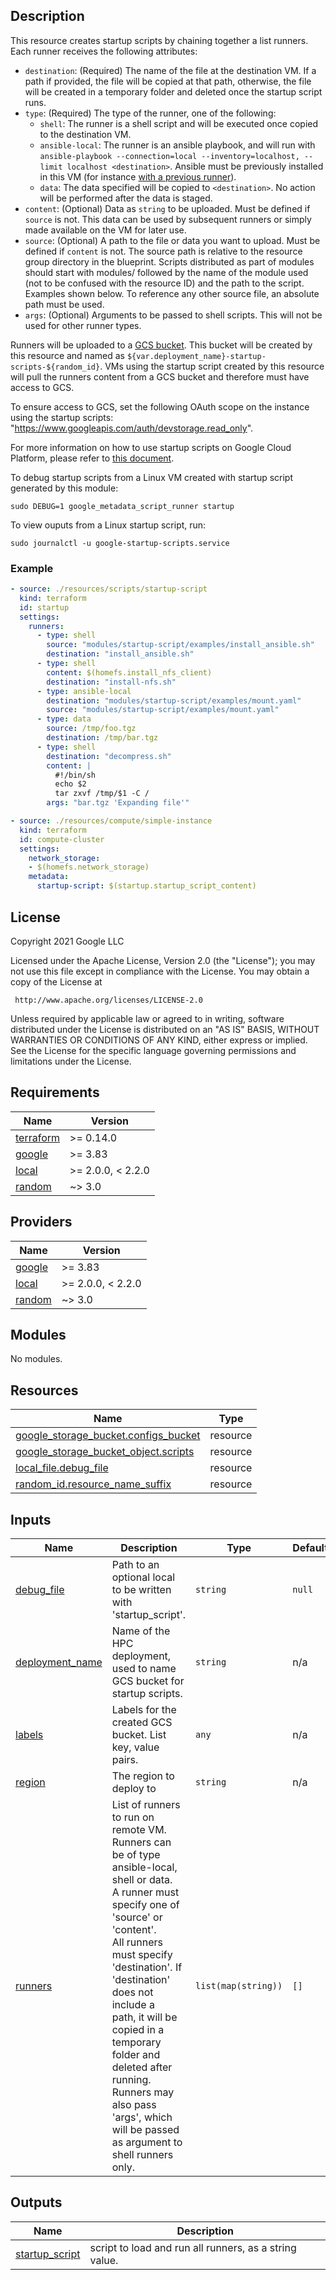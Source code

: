 ## Description

This resource creates startup scripts by chaining together a list runners. Each
runner receives the following attributes:

- `destination`: (Required) The name of the file at the destination VM. If a
  path if provided, the file will be copied at that path, otherwise, the file
  will be created in a temporary folder and deleted once the startup script
  runs.
- `type`: (Required) The type of the runner, one of the following:
  - `shell`: The runner is a shell script and will be executed once copied to
    the destination VM.
  - `ansible-local`: The runner is an ansible playbook, and will run with
    `ansible-playbook --connection=local --inventory=localhost, --limit localhost <destination>`.
    Ansible must be previously installed in this VM (for instance
    [with a previous runner](examples/install_ansible.sh)).
  - `data`: The data specified will be copied to `<destination>`. No action will
    be performed after the data is staged.
- `content`: (Optional) Data as `string` to be uploaded. Must be defined if
  `source` is not. This data can be used by subsequent runners or simply made
  available on the VM for later use.
- `source`: (Optional) A path to the file or data you want to upload. Must be
  defined if `content` is not. The source path is relative to the resource group
  directory in the blueprint. Scripts distributed as part of modules should
  start with modules/ followed by the name of the module used (not to be
  confused with the resource ID) and the path to the script. Examples shown
  below. To reference any other source file, an absolute path must be used.
- `args`: (Optional) Arguments to be passed to shell scripts. This will not be
  used for other runner types.

Runners will be uploaded to a
[GCS bucket](https://cloud.google.com/storage/docs/creating-buckets). This
bucket will be created by this resource and named as
`${var.deployment_name}-startup-scripts-${random_id}`. VMs using the startup
script created by this resource will pull the runners content from a GCS bucket
and therefore must have access to GCS.

To ensure access to GCS, set the following OAuth scope on the instance using
the startup scripts: "https://www.googleapis.com/auth/devstorage.read_only".

For more information on how to use startup scripts on Google Cloud Platform,
please refer to
[this document](https://cloud.google.com/compute/docs/instances/startup-scripts/linux).

To debug startup scripts from a Linux VM created with startup script generated
by this module:

```shell
sudo DEBUG=1 google_metadata_script_runner startup
```

To view ouputs from a Linux startup script, run:

```shell
sudo journalctl -u google-startup-scripts.service
```

### Example

```yaml
- source: ./resources/scripts/startup-script
  kind: terraform
  id: startup
  settings:
    runners:
      - type: shell
        source: "modules/startup-script/examples/install_ansible.sh"
        destination: "install_ansible.sh"
      - type: shell
        content: $(homefs.install_nfs_client)
        destination: "install-nfs.sh"
      - type: ansible-local
        destination: "modules/startup-script/examples/mount.yaml"
        source: "modules/startup-script/examples/mount.yaml"
      - type: data
        source: /tmp/foo.tgz
        destination: /tmp/bar.tgz
      - type: shell
        destination: "decompress.sh"
        content: |
          #!/bin/sh
          echo $2
          tar zxvf /tmp/$1 -C /
        args: "bar.tgz 'Expanding file'"

- source: ./resources/compute/simple-instance
  kind: terraform
  id: compute-cluster
  settings:
    network_storage:
    - $(homefs.network_storage)
    metadata:
      startup-script: $(startup.startup_script_content)
```

## License

<!-- BEGINNING OF PRE-COMMIT-TERRAFORM DOCS HOOK -->
Copyright 2021 Google LLC

Licensed under the Apache License, Version 2.0 (the "License");
you may not use this file except in compliance with the License.
You may obtain a copy of the License at

     http://www.apache.org/licenses/LICENSE-2.0

Unless required by applicable law or agreed to in writing, software
distributed under the License is distributed on an "AS IS" BASIS,
WITHOUT WARRANTIES OR CONDITIONS OF ANY KIND, either express or implied.
See the License for the specific language governing permissions and
limitations under the License.

## Requirements

| Name | Version |
|------|---------|
| <a name="requirement_terraform"></a> [terraform](#requirement\_terraform) | >= 0.14.0 |
| <a name="requirement_google"></a> [google](#requirement\_google) | >= 3.83 |
| <a name="requirement_local"></a> [local](#requirement\_local) | >= 2.0.0, < 2.2.0 |
| <a name="requirement_random"></a> [random](#requirement\_random) | ~> 3.0 |

## Providers

| Name | Version |
|------|---------|
| <a name="provider_google"></a> [google](#provider\_google) | >= 3.83 |
| <a name="provider_local"></a> [local](#provider\_local) | >= 2.0.0, < 2.2.0 |
| <a name="provider_random"></a> [random](#provider\_random) | ~> 3.0 |

## Modules

No modules.

## Resources

| Name | Type |
|------|------|
| [google_storage_bucket.configs_bucket](https://registry.terraform.io/providers/hashicorp/google/latest/docs/resources/storage_bucket) | resource |
| [google_storage_bucket_object.scripts](https://registry.terraform.io/providers/hashicorp/google/latest/docs/resources/storage_bucket_object) | resource |
| [local_file.debug_file](https://registry.terraform.io/providers/hashicorp/local/latest/docs/resources/file) | resource |
| [random_id.resource_name_suffix](https://registry.terraform.io/providers/hashicorp/random/latest/docs/resources/id) | resource |

## Inputs

| Name | Description | Type | Default | Required |
|------|-------------|------|---------|:--------:|
| <a name="input_debug_file"></a> [debug\_file](#input\_debug\_file) | Path to an optional local to be written with 'startup\_script'. | `string` | `null` | no |
| <a name="input_deployment_name"></a> [deployment\_name](#input\_deployment\_name) | Name of the HPC deployment, used to name GCS bucket for startup scripts. | `string` | n/a | yes |
| <a name="input_labels"></a> [labels](#input\_labels) | Labels for the created GCS bucket. List key, value pairs. | `any` | n/a | yes |
| <a name="input_region"></a> [region](#input\_region) | The region to deploy to | `string` | n/a | yes |
| <a name="input_runners"></a> [runners](#input\_runners) | List of runners to run on remote VM.<br>    Runners can be of type ansible-local, shell or data.<br>    A runner must specify one of 'source' or 'content'.<br>    All runners must specify 'destination'. If 'destination' does not include a<br>    path, it will be copied in a temporary folder and deleted after running.<br>    Runners may also pass 'args', which will be passed as argument to shell runners only. | `list(map(string))` | `[]` | no |

## Outputs

| Name | Description |
|------|-------------|
| <a name="output_startup_script"></a> [startup\_script](#output\_startup\_script) | script to load and run all runners, as a string value. |
<!-- END OF PRE-COMMIT-TERRAFORM DOCS HOOK -->
